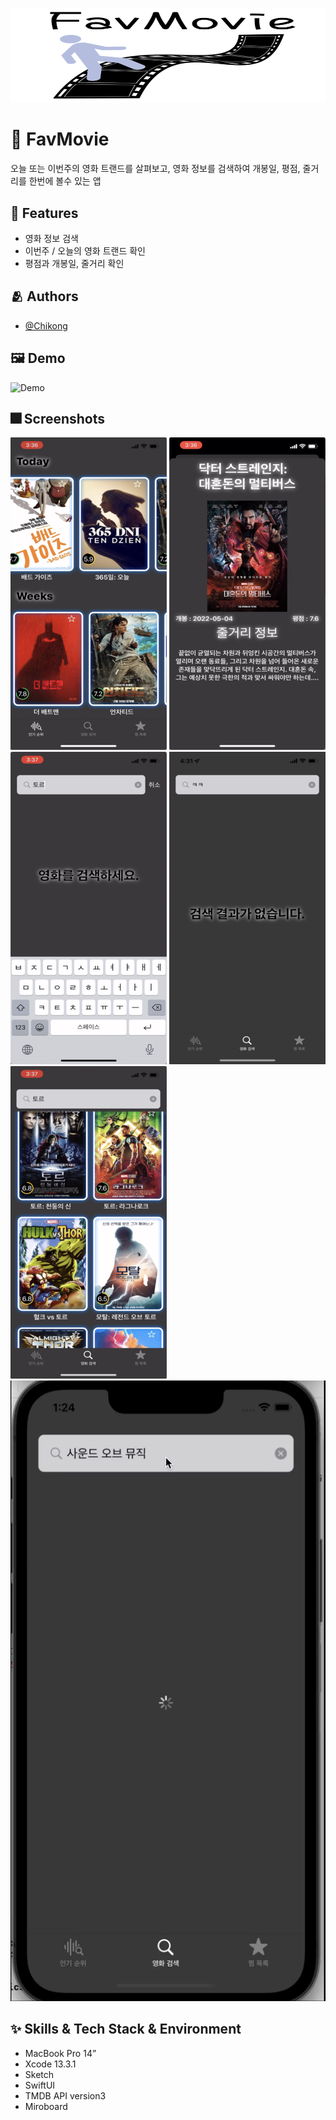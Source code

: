 
![Logo](Image/Logo.png)


# :iphone: FavMovie

오늘 또는 이번주의 영화 트랜드를 살펴보고, 영화 정보를 검색하여 개봉일, 평점, 줄거리를 한번에 볼수 있는 앱


## :pushpin: Features

- 영화 정보 검색
- 이번주 / 오늘의 영화 트랜드 확인
- 평점과 개봉일, 줄거리 확인


## :people_hugging: Authors

- [@Chikong](https://www.github.com/jeohong)


## :framed_picture: Demo

![Demo](Image/Demo.gif)


## :fireworks: Screenshots

![App Screenshot](Image/trendView.PNG) ![App Screenshot](Image/modalView.PNG) ![App Screenshot](Image/movieSearch.PNG)
![App Screenshot](Image/notFound.png) ![App Screenshot](Image/searchFinish.png) ![App Screenshot](Image/loading.PNG)


## :sparkles: Skills & Tech Stack & Environment

- MacBook Pro 14”
- Xcode 13.3.1
- Sketch
- SwiftUI
- TMDB API version3
- Miroboard
